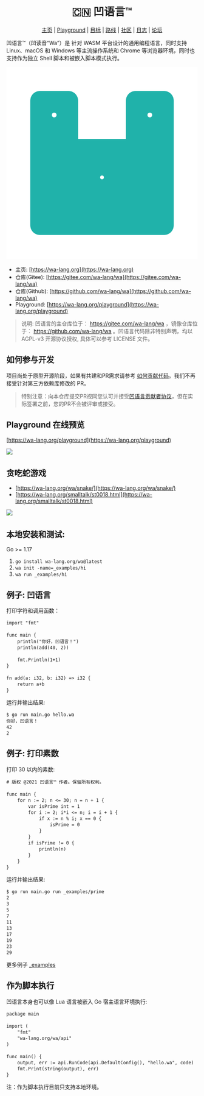 <div align="center">
<h1>🇨🇳 凹语言™</h1>

[主页](https://wa-lang.org) | [Playground](https://wa-lang.org/playground) | [目标](https://wa-lang.org/goals.html) | [路线](https://wa-lang.org/smalltalk/st0002.html) | [社区](https://wa-lang.org/community) | [日志](https://wa-lang.org/changelog.html) | [论坛](https://github.com/wa-lang/wa/discussions)

</div>

凹语言™（凹读音“Wa”）是 针对 WASM 平台设计的通用编程语言，同时支持 Linux、macOS 和 Windows 等主流操作系统和 Chrome 等浏览器环境，同时也支持作为独立 Shell 脚本和被嵌入脚本模式执行。

![](docs/images/logo/logo-animate1.svg)

- 主页: [https://wa-lang.org](https://wa-lang.org)
- 仓库(Gitee): [https://gitee.com/wa-lang/wa](https://gitee.com/wa-lang/wa)
- 仓库(Github): [https://github.com/wa-lang/wa](https://github.com/wa-lang/wa)
- Playground: [https://wa-lang.org/playground](https://wa-lang.org/playground)

> 说明: 凹语言的主仓库位于： https://gitee.com/wa-lang/wa ，镜像仓库位于： https://github.com/wa-lang/wa 。凹语言代码除非特别声明，均以 AGPL-v3 开源协议授权, 具体可以参考 LICENSE 文件。

## 如何参与开发

项目尚处于原型开源阶段，如果有共建和PR需求请参考 [如何贡献代码](https://wa-lang.org/community/contribute.html)。我们不再接受针对第三方依赖库修改的 PR。

> 特别注意：向本仓库提交PR视同您认可并接受[凹语言贡献者协议](https://gitee.com/organizations/wa-lang/cla/wca)，但在实际签署之前，您的PR不会被评审或接受。


## Playground 在线预览

[https://wa-lang.org/playground](https://wa-lang.org/playground)

![](https://wa-lang.org/playground-01.png)

## 贪吃蛇游戏

- [https://wa-lang.org/wa/snake/](https://wa-lang.org/wa/snake/)
- [https://wa-lang.org/smalltalk/st0018.html](https://wa-lang.org/smalltalk/st0018.html)

![](https://wa-lang.org/st0018-03.jpg)

## 本地安装和测试:

Go >= 1.17

1. `go install wa-lang.org/wa@latest`
2. `wa init -name=_examples/hi`
3. `wa run _examples/hi`

## 例子: 凹语言

打印字符和调用函数：

```wa
import "fmt"

func main {
	println("你好，凹语言！")
	println(add(40, 2))

	fmt.Println(1+1)
}

fn add(a: i32, b: i32) => i32 {
	return a+b
}
```

运行并输出结果:

```
$ go run main.go hello.wa 
你好，凹语言！
42
2
```

## 例子: 打印素数

打印 30 以内的素数:

```
# 版权 @2021 凹语言™ 作者。保留所有权利。

func main {
	for n := 2; n <= 30; n = n + 1 {
		var isPrime int = 1
		for i := 2; i*i <= n; i = i + 1 {
			if x := n % i; x == 0 {
				isPrime = 0
			}
		}
		if isPrime != 0 {
			println(n)
		}
	}
}
```

运行并输出结果:

```
$ go run main.go run _examples/prime
2
3
5
7
11
13
17
19
23
29
```

更多例子 [_examples](_examples)

## 作为脚本执行

凹语言本身也可以像 Lua 语言被嵌入 Go 宿主语言环境执行:

```
package main

import (
	"fmt"
	"wa-lang.org/wa/api"
)

func main() {
	output, err := api.RunCode(api.DefaultConfig(), "hello.wa", code)
	fmt.Print(string(output), err)
}
```

注：作为脚本执行目前只支持本地环境。
